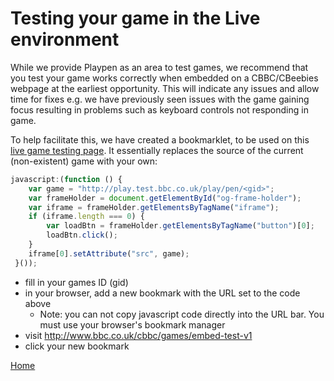# Testing your game in the Live environment

While we provide Playpen as an area to test games, we recommend that you test
your game works correctly when embedded on a CBBC/CBeebies webpage at the
earliest opportunity. This will indicate any issues and allow time for fixes
e.g. we have previously seen issues with the game gaining focus resulting in
problems such as keyboard controls not responding in game.

To help facilitate this, we have created a bookmarklet, to be used on this
[live game testing page](http://www.bbc.co.uk/cbbc/games/embed-test-v1). It essentially replaces the source of the current
(non-existent) game with your own:

```javascript
javascript:(function () {
    var game = "http://play.test.bbc.co.uk/play/pen/<gid>";
    var frameHolder = document.getElementById("og-frame-holder");
    var iframe = frameHolder.getElementsByTagName("iframe");
    if (iframe.length === 0) {
        var loadBtn = frameHolder.getElementsByTagName("button")[0];
        loadBtn.click();
    }
    iframe[0].setAttribute("src", game);
 }());
 ```

- fill in your games ID (gid)
- in your browser, add a new bookmark with the URL set to the code above
  - Note: you can not copy javascript code directly into the URL bar. You must
    use your browser's bookmark manager
- visit http://www.bbc.co.uk/cbbc/games/embed-test-v1
- click your new bookmark

[Home](../README.md)
